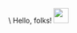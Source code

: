 \ Hello, folks! <img src="https://raw.githubusercontent.com/MartinHeinz/MartinHeinz/master/wave.gif" width="30px">
